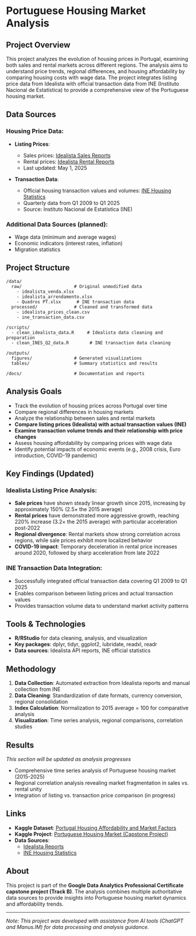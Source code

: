 # Portuguese Housing Market Analysis

## Project Overview
This project analyzes the evolution of housing prices in Portugal, examining both sales and rental markets across different regions. The analysis aims to understand price trends, regional differences, and housing affordability by comparing housing costs with wage data. The project integrates listing price data from Idealista with official transaction data from INE (Instituto Nacional de Estatística) to provide a comprehensive view of the Portuguese housing market.

## Data Sources

### Housing Price Data:
- **Listing Prices**: 
  - Sales prices: [Idealista Sales Reports](https://www.idealista.pt/media/relatorios-preco-habitacao/venda/historico/)
  - Rental prices: [Idealista Rental Reports](https://www.idealista.pt/media/relatorios-preco-habitacao/arrendamento/historico/)
  - Last updated: May 1, 2025

- **Transaction Data**:
  - Official housing transaction values and volumes: [INE Housing Statistics](https://www.ine.pt/xportal/xmain?xpid=INE&xpgid=ine_destaques&DESTAQUESdest_boui=706274632&DESTAQUESmodo=2)
  - Quarterly data from Q1 2009 to Q1 2025
  - Source: Instituto Nacional de Estatística (INE)

### Additional Data Sources (planned):
- Wage data (minimum and average wages)
- Economic indicators (interest rates, inflation)
- Migration statistics

## Project Structure
```
/data/
  raw/                    # Original unmodified data
    - idealista_venda.xlsx
    - idealista_arrendamento.xlsx
    - Quadros PT.xlsx      # INE transaction data
  processed/              # Cleaned and transformed data
    - idealista_prices_clean.csv
    - ine_transaction_data.csv
    
/scripts/
  - clean_idealista_data.R     # Idealista data cleaning and preparation
  - clean_INES_Q2_data.R        # INE transaction data cleaning
  
/outputs/
  figures/                # Generated visualizations
  tables/                 # Summary statistics and results
  
/docs/                    # Documentation and reports
```

## Analysis Goals
- Track the evolution of housing prices across Portugal over time
- Compare regional differences in housing markets
- Analyze the relationship between sales and rental markets
- **Compare listing prices (Idealista) with actual transaction values (INE)**
- **Examine transaction volume trends and their relationship with price changes**
- Assess housing affordability by comparing prices with wage data
- Identify potential impacts of economic events (e.g., 2008 crisis, Euro introduction, COVID-19 pandemic)

## Key Findings (Updated)

### Idealista Listing Price Analysis:
- **Sale prices** have shown steady linear growth since 2015, increasing by approximately 150% (2.5× the 2015 average)
- **Rental prices** have demonstrated more aggressive growth, reaching 220% increase (3.2× the 2015 average) with particular acceleration post-2022
- **Regional divergence**: Rental markets show strong correlation across regions, while sale prices exhibit more localized behavior
- **COVID-19 impact**: Temporary deceleration in rental price increases around 2020, followed by sharp acceleration from late 2022

### INE Transaction Data Integration:
- Successfully integrated official transaction data covering Q1 2009 to Q1 2025
- Enables comparison between listing prices and actual transaction values
- Provides transaction volume data to understand market activity patterns

## Tools & Technologies
- **R/RStudio** for data cleaning, analysis, and visualization
- **Key packages**: dplyr, tidyr, ggplot2, lubridate, readxl, readr
- **Data sources**: Idealista API reports, INE official statistics

## Methodology
1. **Data Collection**: Automated extraction from Idealista reports and manual collection from INE
2. **Data Cleaning**: Standardization of date formats, currency conversion, regional consolidation
3. **Index Calculation**: Normalization to 2015 average = 100 for comparative analysis
4. **Visualization**: Time series analysis, regional comparisons, correlation studies

## Results
*This section will be updated as analysis progresses*

- Comprehensive time series analysis of Portuguese housing market (2015-2025)
- Regional correlation analysis revealing market fragmentation in sales vs. rental unity
- Integration of listing vs. transaction price comparison (in progress)

## Links
- **Kaggle Dataset**: [Portugal Housing Affordability and Market Factors](https://www.kaggle.com/marquesigor/portugal-housing-affordability-and-market-factors)
- **Kaggle Project**: [Portuguese Housing Market (Capstone Project)](https://www.kaggle.com/code/marquesigor/portuguese-housing-market-capstone-project)
- **Data Sources**: 
  - [Idealista Reports](https://www.idealista.pt/media/relatorios-preco-habitacao/)
  - [INE Housing Statistics](https://www.ine.pt/xportal/xmain?xpid=INE&xpgid=ine_destaques&DESTAQUESdest_boui=706274632&DESTAQUESmodo=2)

## About
This project is part of the **Google Data Analytics Professional Certificate capstone project (Track B)**. The analysis combines multiple authoritative data sources to provide insights into Portuguese housing market dynamics and affordability trends.

---
*Note: This project was developed with assistance from AI tools (ChatGPT and Manus.IM) for data processing and analysis guidance.*

